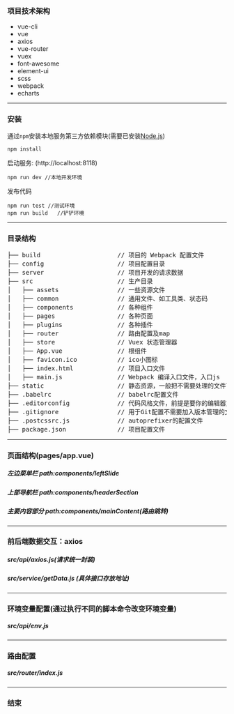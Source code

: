 ### 项目技术架构

*  vue-cli
*  vue
*  axios
*  vue-router
*  vuex
*  font-awesome
*  element-ui
*  scss
*  webpack
*  echarts
***
### 安装
通过`npm`安装本地服务第三方依赖模块(需要已安装[Node.js](https://nodejs.org/))
```
npm install
```
启动服务: (http://localhost:8118)
```
npm run dev //本地开发环境
```
发布代码
```
npm run test //测试环境
npm run build   //铲铲环境
```
***
### 目录结构
<pre>
├── build                     // 项目的 Webpack 配置文件
├── config                    // 项目配置目录
├── server                    // 项目开发的请求数据
├── src                       // 生产目录
│   ├── assets                // 一些资源文件
│   ├── common                // 通用文件、如工具类、状态码
│   ├── components            // 各种组件
│   ├── pages                 // 各种页面
│   ├── plugins               // 各种插件
│   ├── router                // 路由配置及map
│   ├── store                 // Vuex 状态管理器
│   ├── App.vue               // 根组件
│   ├── favicon.ico           // ico小图标
│   ├── index.html            // 项目入口文件
│   ├── main.js               // Webpack 编译入口文件，入口js
├── static                    // 静态资源，一般把不需要处理的文件可以放这里
├── .babelrc                  // babelrc配置文件
├── .editorconfig             // 代码风格文件，前提是要你的编辑器支持
├── .gitignore                // 用于Git配置不需要加入版本管理的文件
├── .postcssrc.js             // autoprefixer的配置文件
├── package.json              // 项目配置文件
</pre>
***
### 页面结构(pages/app.vue)
##### 左边菜单栏 path:components/leftSlide
##### 上部导航栏 path:components/headerSection
##### 主要内容部分 path:components/mainContent(路由跳转)
***

### 前后端数据交互：axios
##### src/api/axios.js(请求统一封装)
##### src/service/getData.js (具体接口存放地址)
***
### 环境变量配置(通过执行不同的脚本命令改变环境变量)
##### src/api/env.js
***
### 路由配置
##### src/router/index.js
***
### 结束


